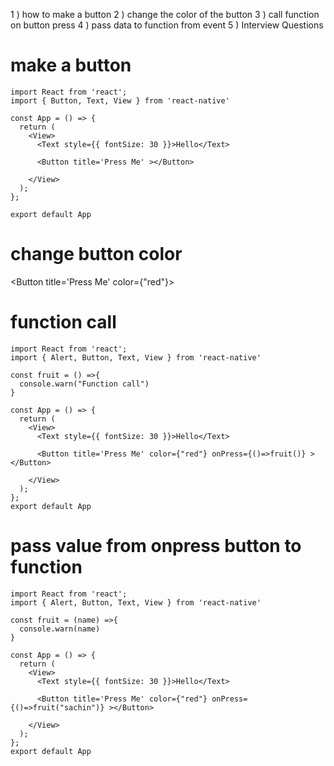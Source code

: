 1 ) how to make a button
2 ) change the color of the button
3 ) call function on button press
4 ) pass data to function from event 
5 ) Interview Questions


# make a button

    import React from 'react';
    import { Button, Text, View } from 'react-native'

    const App = () => {
      return (
        <View>
          <Text style={{ fontSize: 30 }}>Hello</Text>

          <Button title='Press Me' ></Button>

        </View>
      );
    };

    export default App


# change button color

 <Button title='Press Me' color={"red"}></Button>



# function call



    import React from 'react';
    import { Alert, Button, Text, View } from 'react-native'

    const fruit = () =>{
      console.warn("Function call")
    }

    const App = () => {
      return (
        <View>
          <Text style={{ fontSize: 30 }}>Hello</Text>

          <Button title='Press Me' color={"red"} onPress={()=>fruit()} ></Button>

        </View>
      );
    };
    export default App
    
    
 # pass value from onpress button to function
 
    import React from 'react';
    import { Alert, Button, Text, View } from 'react-native'

    const fruit = (name) =>{
      console.warn(name)
    }

    const App = () => {
      return (
        <View>
          <Text style={{ fontSize: 30 }}>Hello</Text>

          <Button title='Press Me' color={"red"} onPress={()=>fruit("sachin")} ></Button>

        </View>
      );
    };
    export default App
    

